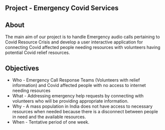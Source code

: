 ## Project - Emergency Covid Services

## About
The main aim of our project is to handle Emergency audio calls pertaining to Covid Resource Crisis and develop a user interactive application for connecting Covid affected people needing resources with volunteers having potential Covid relief resources.

## Objectives

* Who - Emergency Call Response Teams (Volunteers with relief information) and Covid affected people with no access to internet needing resources
* What - Addressing emergency help requests by connecting with volunteers who will be providing appropriate information.
* Why - A mass population in India does not have access to necessary resources when needed because there is a disconnect between people in need and the available resources. 
* When - Tentative period of one week.
